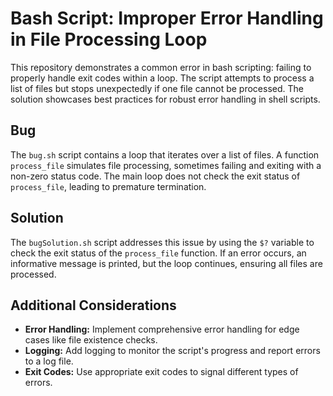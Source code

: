# Bash Script: Improper Error Handling in File Processing Loop

This repository demonstrates a common error in bash scripting: failing to properly handle exit codes within a loop. The script attempts to process a list of files but stops unexpectedly if one file cannot be processed.  The solution showcases best practices for robust error handling in shell scripts.

## Bug

The `bug.sh` script contains a loop that iterates over a list of files. A function `process_file` simulates file processing, sometimes failing and exiting with a non-zero status code.  The main loop does not check the exit status of `process_file`, leading to premature termination.

## Solution

The `bugSolution.sh` script addresses this issue by using the `$?` variable to check the exit status of the `process_file` function. If an error occurs, an informative message is printed, but the loop continues, ensuring all files are processed.

## Additional Considerations

* **Error Handling:** Implement comprehensive error handling for edge cases like file existence checks.
* **Logging:** Add logging to monitor the script's progress and report errors to a log file.
* **Exit Codes:** Use appropriate exit codes to signal different types of errors.